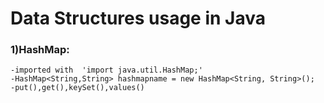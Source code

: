 # Data Structures usage in Java
### 1)HashMap:<br />
	-imported with  'import java.util.HashMap;'
	-HashMap<String,String> hashmapname = new HashMap<String, String>();
	-put(),get(),keySet(),values()
